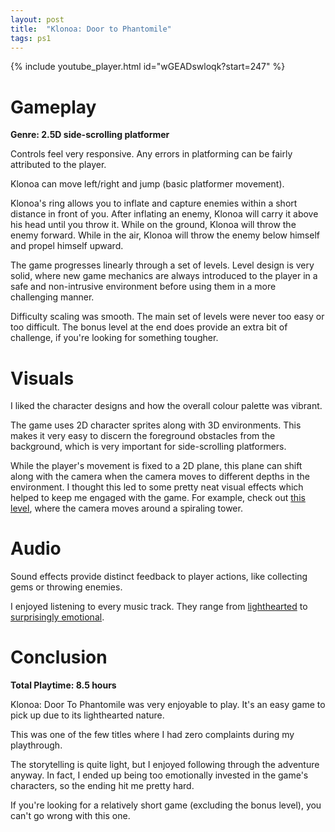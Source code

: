 ```yaml
---
layout: post
title:  "Klonoa: Door to Phantomile"
tags: ps1
---
```


{% include youtube_player.html id="wGEADswloqk?start=247" %}

# Gameplay
**Genre: 2.5D side-scrolling platformer**

Controls feel very responsive. Any errors in platforming can be fairly attributed to the player.

Klonoa can move left/right and jump (basic platformer movement).

Klonoa's ring allows you to inflate and capture enemies within a short distance in front of you.
After inflating an enemy, Klonoa will carry it above his head until you throw it.
While on the ground, Klonoa will throw the enemy forward.
While in the air, Klonoa will throw the enemy below himself and propel himself upward.

The game progresses linearly through a set of levels. Level design is very solid, where new game mechanics are always introduced to the player in a safe and non-intrusive environment before using them in a more challenging manner.

Difficulty scaling was smooth. The main set of levels were never too easy or too difficult. The bonus level at the end does provide an extra bit of challenge, if you're looking for something tougher.

# Visuals
I liked the character designs and how the overall colour palette was vibrant.

The game uses 2D character sprites along with 3D environments. This makes it very easy to discern the foreground obstacles from the background, which is very important for side-scrolling platformers.

While the player's movement is fixed to a 2D plane, this plane can shift along with the camera when the camera moves to different depths in the environment. I thought this led to some pretty neat visual effects which helped to keep me engaged with the game. For example, check out [this level](https://youtu.be/zVvjEKLxffM?t=118), where the camera moves around a spiraling tower.

# Audio
Sound effects provide distinct feedback to player actions, like collecting gems or throwing enemies.

I enjoyed listening to every music track. They range from [lighthearted](https://www.youtube.com/watch?v=IElJndRMfto) to [surprisingly emotional](https://www.youtube.com/watch?v=Gss1es9qLdE).

# Conclusion
**Total Playtime: 8.5 hours**

Klonoa: Door To Phantomile was very enjoyable to play. It's an easy game to pick up due to its lighthearted nature.

This was one of the few titles where I had zero complaints during my playthrough.

The storytelling is quite light, but I enjoyed following through the adventure anyway. In fact, I ended up being too emotionally invested in the game's characters, so the ending hit me pretty hard.

If you're looking for a relatively short game (excluding the bonus level), you can't go wrong with this one.
